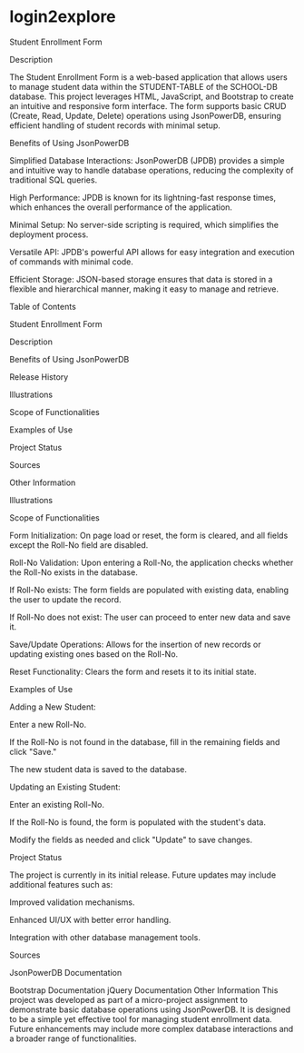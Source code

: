 # login2explore

Student Enrollment Form

Description

The Student Enrollment Form is a web-based application that allows users to manage student data within the STUDENT-TABLE of the SCHOOL-DB database. This project leverages HTML, JavaScript, and Bootstrap to create an intuitive and responsive form interface. The form supports basic CRUD (Create, Read, Update, Delete) operations using JsonPowerDB, ensuring efficient handling of student records with minimal setup.

Benefits of Using JsonPowerDB

Simplified Database Interactions: JsonPowerDB (JPDB) provides a simple and intuitive way to handle database operations, reducing the complexity of traditional SQL queries.

High Performance: JPDB is known for its lightning-fast response times, which enhances the overall performance of the application.

Minimal Setup: No server-side scripting is required, which simplifies the deployment process.

Versatile API: JPDB's powerful API allows for easy integration and execution of commands with minimal code.

Efficient Storage: JSON-based storage ensures that data is stored in a flexible and hierarchical manner, making it easy to manage and retrieve.


Table of Contents

Student Enrollment Form

Description

Benefits of Using JsonPowerDB

Release History

Illustrations

Scope of Functionalities

Examples of Use

Project Status

Sources

Other Information

Illustrations


Scope of Functionalities

Form Initialization: On page load or reset, the form is cleared, and all fields except the Roll-No field are disabled.

Roll-No Validation: Upon entering a Roll-No, the application checks whether the Roll-No exists in the database.

If Roll-No exists: The form fields are populated with existing data, enabling the user to update the record.

If Roll-No does not exist: The user can proceed to enter new data and save it.

Save/Update Operations: Allows for the insertion of new records or updating existing ones based on the Roll-No.

Reset Functionality: Clears the form and resets it to its initial state.

Examples of Use

Adding a New Student:

Enter a new Roll-No.

If the Roll-No is not found in the database, fill in the remaining fields and click "Save."

The new student data is saved to the database.

Updating an Existing Student:

Enter an existing Roll-No.

If the Roll-No is found, the form is populated with the student's data.

Modify the fields as needed and click "Update" to save changes.

Project Status

The project is currently in its initial release. Future updates may include additional features such as:

Improved validation mechanisms.

Enhanced UI/UX with better error handling.

Integration with other database management tools.

Sources

JsonPowerDB Documentation

Bootstrap Documentation
jQuery Documentation
Other Information
This project was developed as part of a micro-project assignment to demonstrate basic database operations using JsonPowerDB. It is designed to be a simple yet effective tool for managing student enrollment data. Future enhancements may include more complex database interactions and a broader range of functionalities.

